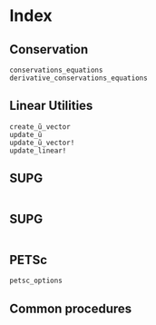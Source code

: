 # Index

## Conservation
```@docs
conservations_equations
derivative_conservations_equations
```

## Linear Utilities
```@docs
create_ũ_vector
update_ũ
update_ũ_vector!
update_linear!
```

## SUPG
```@docs

```

## SUPG
```@docs

```

## PETSc
```@docs
petsc_options
```

## Common procedures
```@docs

```